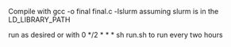 Compile with 
gcc -o final final.c -lslurm
assuming slurm is in the LD_LIBRARY_PATH

run as desired or with 
0 */2 * * * sh run.sh
to run every two hours
